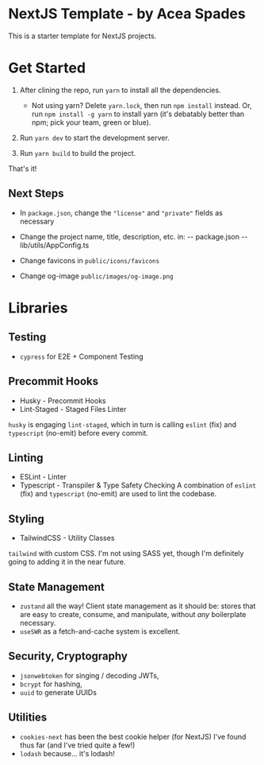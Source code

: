 # NextJS Template - by Acea Spades

This is a starter template for NextJS projects.

# Get Started

1. After clining the repo, run `yarn` to install all the dependencies.
    - Not using yarn? Delete `yarn.lock`, then run `npm install` instead. Or, run `npm install -g yarn` to install yarn (it's debatably better than npm; pick your team, green or blue).

2. Run `yarn dev` to start the development server.

3. Run `yarn build` to build the project.

That's it!

## Next Steps

- In `package.json`, change the `"license"` and `"private"` fields as necessary 
- Change the project name, title, description, etc. in:
-- package.json
-- lib/utils/AppConfig.ts

- Change favicons in `public/icons/favicons`
- Change og-image `public/images/og-image.png`

# Libraries

## Testing
- `cypress` for E2E + Component Testing

## Precommit Hooks
- Husky - Precommit Hooks
- Lint-Staged - Staged Files Linter

`husky` is engaging `lint-staged`, which in turn is calling `eslint` (fix) and `typescript` (no-emit) before every commit.

## Linting
- ESLint - Linter
- Typescript - Transpiler & Type Safety Checking
A combination of `eslint` (fix) and `typescript` (no-emit) are used to lint the codebase.

## Styling
- TailwindCSS - Utility Classes

`tailwind` with custom CSS. I'm not using SASS yet, though I'm definitely going to adding it in the near future.

## State Management
- `zustand` all the way! Client state management as it should be: stores that are easy to create, consume, and manipulate, without *any* boilerplate necessary.
- `useSWR` as a fetch-and-cache system is excellent.

## Security, Cryptography
- `jsonwebtoken` for singing / decoding JWTs,
- `bcrypt` for hashing, 
- `uuid` to generate UUIDs

## Utilities
- `cookies-next` has been the best cookie helper (for NextJS) I've found thus far (and I've tried quite a few!)
- `lodash` because... it's lodash!
